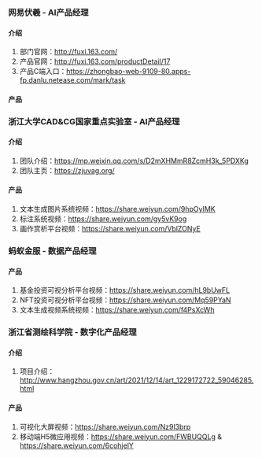 ### 网易伏羲 - AI产品经理
#### 介绍
1. 部门官网：http://fuxi.163.com/
2. 产品官网：http://fuxi.163.com/productDetail/17
3. 产品C端入口：https://zhongbao-web-9109-80.apps-fp.danlu.netease.com/mark/task
#### 产品

### 浙江大学CAD&CG国家重点实验室 - AI产品经理
#### 介绍
1. 团队介绍：https://mp.weixin.qq.com/s/D2mXHMmR8ZcmH3k_5PDXKg
2. 团队主页：https://zjuvag.org/
#### 产品

1. 文本生成图片系统视频：https://share.weiyun.com/9hpOyIMK
2. 标注系统视频：https://share.weiyun.com/gy5vK9og
3. 画作赏析平台视频：https://share.weiyun.com/VblZONyE

### 蚂蚁金服 - 数据产品经理
#### 产品
1. 基金投资可视分析平台视频：https://share.weiyun.com/hL9bUwFL
2. NFT投资可视分析平台视频：https://share.weiyun.com/Mq59PYaN
3. 文本生成视频系统视频：https://share.weiyun.com/f4PsXcWh

### 浙江省测绘科学院 - 数字化产品经理
#### 介绍
1. 项目介绍：http://www.hangzhou.gov.cn/art/2021/12/14/art_1229172722_59046285.html
#### 产品
1. 可视化大屏视频：https://share.weiyun.com/Nz9l3brp
2. 移动端H5微应用视频：https://share.weiyun.com/FWBUQQLg & https://share.weiyun.com/6cohjelY
